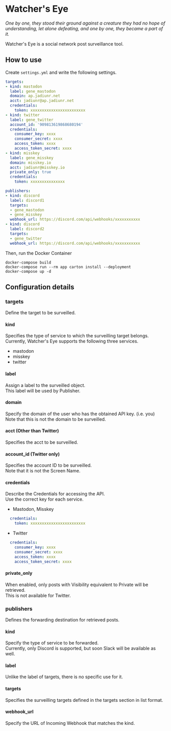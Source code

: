 # Watcher's Eye

_One by one, they stood their ground against a creature they had no hope of understanding, let alone defeating, and one by one, they became a part of it._

Watcher's Eye is a social network post surveillance tool.

## How to use

Create `settings.yml` and write the following settings.

```yaml
targets:
- kind: mastodon
  label: gene_mastodon
  domain: ap.jadiunr.net
  acct: jadiunr@ap.jadiunr.net
  credentials:
    token: xxxxxxxxxxxxxxxxxxxxxxxx
- kind: twitter
  label: gene_twitter
  account_id: '909813619868680194'
  credentials:
    consumer_key: xxxx
    consumer_secret: xxxx
    access_token: xxxx
    access_token_secret: xxxx
- kind: misskey
  label: gene_misskey
  domain: misskey.io
  acct: jadiunr@misskey.io
  private_only: true
  credentials:
    token: xxxxxxxxxxxxxxx

publishers:
- kind: discord
  label: discord1
  targets:
  - gene_mastodon
  - gene_misskey
  webhook_url: https://discord.com/api/webhooks/xxxxxxxxxxx
- kind: discord
  label: discord2
  targets:
  - gene_twitter
  webhook_url: https://discord.com/api/webhooks/xxxxxxxxxxx
```

Then, run the Docker Container

```
docker-compose build
docker-compose run --rm app carton install --deployment
docker-compose up -d
```

## Configuration details

### targets

Define the target to be surveilled.

#### kind

Specifies the type of service to which the surveilling target belongs.  
Currently, Watcher's Eye supports the following three services.

- mastodon
- misskey
- twitter

#### label

Assign a label to the surveilled object.  
This label will be used by Publisher.

#### domain

Specify the domain of the user who has the obtained API key. (i.e. you)  
Note that this is not the domain to be surveilled.

#### acct (Other than Twitter)

Specifies the acct to be surveilled.

#### account_id (Twitter only)

Specifies the account ID to be surveilled.  
Note that it is not the Screen Name.

#### credentials

Describe the Credentials for accessing the API.  
Use the correct key for each service.

- Mastodon, Misskey

```yaml
  credentials:
    token: xxxxxxxxxxxxxxxxxxxxxxxx
```

- Twitter

```yaml
  credentials:
    consumer_key: xxxx
    consumer_secret: xxxx
    access_token: xxxx
    access_token_secret: xxxx
```

#### private_only

When enabled, only posts with Visibility equivalent to Private will be retrieved.  
This is not available for Twitter.

### publishers

Defines the forwarding destination for retrieved posts.

#### kind

Specify the type of service to be forwarded.  
Currently, only Discord is supported, but soon Slack will be available as well.

#### label

Unlike the label of targets, there is no specific use for it.

#### targets

Specifies the surveilling targets defined in the targets section in list format.

#### webhook_url

Specify the URL of Incoming Webhook that matches the kind.
